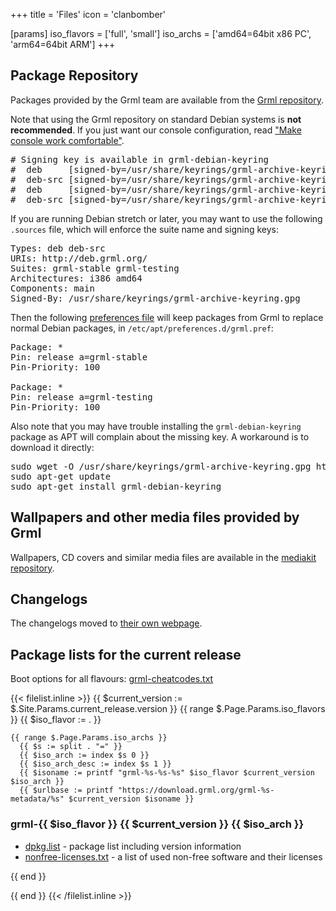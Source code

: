 +++
title = 'Files'
icon = 'clanbomber'

[params]
iso_flavors = ['full', 'small']
iso_archs = ['amd64=64bit x86 PC', 'arm64=64bit ARM']
+++

## <a name="grmlrepos"></a>Package Repository

Packages provided by the Grml team are available from the <a href="https://deb.grml.org/">Grml repository</a>.

<p>Note that using the Grml repository on standard Debian systems is <b>not recommended</b>. If you just want our console configuration, read <a href="/console/">"Make console work comfortable"</a>.</p>

<pre class="rahmen">
# Signing key is available in grml-debian-keyring
#  deb     [signed-by=/usr/share/keyrings/grml-archive-keyring.gpg] http://deb.grml.org/ grml-stable main
#  deb-src [signed-by=/usr/share/keyrings/grml-archive-keyring.gpg] http://deb.grml.org/ grml-stable main
#  deb     [signed-by=/usr/share/keyrings/grml-archive-keyring.gpg] http://deb.grml.org/ grml-testing main
#  deb-src [signed-by=/usr/share/keyrings/grml-archive-keyring.gpg] http://deb.grml.org/ grml-testing main</pre>

If you are running Debian stretch or later, you may want to use the following <code>.sources</code> file, which will enforce the suite name and signing keys:

<pre class="rahmen">
Types: deb deb-src
URIs: http://deb.grml.org/
Suites: grml-stable grml-testing
Architectures: i386 amd64
Components: main
Signed-By: /usr/share/keyrings/grml-archive-keyring.gpg</pre>

Then the following <a href="https://manpages.debian.org/apt_preferences">preferences file</a> will keep packages from Grml to replace normal Debian packages, in <code>/etc/apt/preferences.d/grml.pref</code>:

<pre class="rahmen">
Package: *
Pin: release a=grml-stable
Pin-Priority: 100

Package: *
Pin: release a=grml-testing
Pin-Priority: 100</pre>

Also note that you may have trouble installing the <code>grml-debian-keyring</code> package as APT will complain about the missing key. A workaround is to download it directly:

<pre class="rahmen">
sudo wget -O /usr/share/keyrings/grml-archive-keyring.gpg https://deb.grml.org/repo-key.gpg
sudo apt-get update
sudo apt-get install grml-debian-keyring
</pre>

## <a name="wallpapers"></a>Wallpapers and other media files provided by Grml

<p>Wallpapers, CD covers and similar media files are available in the
<a href="https://github.com/grml/mediakit/">mediakit repository</a>.</p>

## <a name="changelog"></a>Changelogs

<p>The changelogs moved to <a href="/changelogs/">their own webpage</a>.</p>

## <a name="debian"></a>Package lists for the current release

Boot options for all flavours: <a href="https://git.grml.org/f/grml-live/templates/GRML/grml-cheatcodes.txt">grml-cheatcodes.txt</a>

{{< filelist.inline >}}
{{ $current_version := $.Site.Params.current_release.version }}
{{ range $.Page.Params.iso_flavors }}
  {{ $iso_flavor := . }}

    {{ range $.Page.Params.iso_archs }}
      {{ $s := split . "=" }}
      {{ $iso_arch := index $s 0 }}
      {{ $iso_arch_desc := index $s 1 }}
      {{ $isoname := printf "grml-%s-%s-%s" $iso_flavor $current_version $iso_arch }}
      {{ $urlbase := printf "https://download.grml.org/grml-%s-metadata/%s" $current_version $isoname }}

<h3>grml-{{ $iso_flavor }} {{ $current_version }} {{ $iso_arch }}</h3>
<ul>
    <li>
    <a href="{{ $urlbase }}/dpkg.list">dpkg.list</a> - package list including version information
    </li>
    <li>
    <a href="{{ $urlbase }}/nonfree-licenses.txt.gz">nonfree-licenses.txt</a> - a list of used non-free software and their licenses
    </li>
</ul>
    {{ end }}

{{ end }}
{{< /filelist.inline >}}
